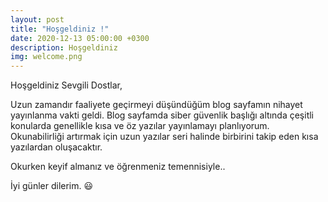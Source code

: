 ```yaml
---
layout: post
title: "Hoşgeldiniz !"
date: 2020-12-13 05:00:00 +0300
description: Hoşgeldiniz
img: welcome.png
---
```

Hoşgeldiniz Sevgili Dostlar,

Uzun zamandır faaliyete geçirmeyi düşündüğüm blog sayfamın nihayet yayınlanma vakti geldi. Blog sayfamda siber güvenlik başlığı altında çeşitli konularda genellikle kısa ve öz yazılar yayınlamayı planlıyorum. Okunabilirliği artırmak için uzun yazılar seri halinde birbirini takip eden kısa yazılardan oluşacaktır.

Okurken keyif almanız ve öğrenmeniz temennisiyle..

İyi günler dilerim. :smiley: